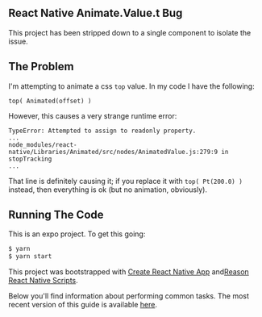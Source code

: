 ## React Native Animate.Value.t Bug

This project has been stripped down to a single component to isolate the issue.

## The Problem

I'm attempting to animate a css `top` value. In my code I have the following:

    top( Animated(offset) )

However, this causes a very strange runtime error:

    TypeError: Attempted to assign to readonly property.
    ...
    node_modules/react-native/Libraries/Animated/src/nodes/AnimatedValue.js:279:9 in stopTracking
    ...

That line is definitely causing it; if you replace it with `top( Pt(200.0) )` instead, then everything is ok (but no animation, obviously).

## Running The Code

This is an expo project. To get this going:

```bash
$ yarn
$ yarn start
```


This project was bootstrapped with [Create React Native App](https://github.com/react-community/create-react-native-app) and[Reason React Native Scripts](https://github.com/react-community/reason-react-native-scripts).

Below you'll find information about performing common tasks. The most recent version of this guide is available [here](https://github.com/react-community/create-react-native-app/blob/master/react-native-scripts/template/README.md).
